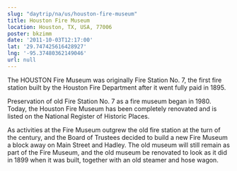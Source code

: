 ```yaml
---
slug: "daytrip/na/us/houston-fire-museum"
title: Houston Fire Museum
location: Houston, TX, USA, 77006
poster: bkzimm
date: '2011-10-03T12:17:00'
lat: '29.747425616428927'
lng: '-95.37480362149046'
url: null
---
```


The HOUSTON Fire Museum was originally Fire Station No. 7, the first fire station built by the Houston Fire Department after it went fully paid in 1895. 

Preservation of old Fire Station No. 7 as a fire museum began in 1980.  Today, the Houston Fire Museum has been completely renovated and is listed on the National Register of Historic Places.

As activities at the Fire Museum outgrew the old fire station at the turn of the century, and the Board of Trustees decided to build a new Fire Museum a block away on Main Street and Hadley. The old museum will still remain as part of the Fire Museum, and the old museum be renovated to look as it did in 1899 when it was built, together with an old steamer and hose wagon.

